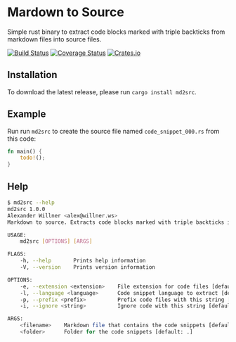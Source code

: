 # Mardown to Source

Simple rust binary to extract code blocks marked with triple backticks from markdown files into source files.

[![Build Status](https://github.com/alexanderwillner/md2src/workflows/Build-Test/badge.svg)](https://github.com/AlexanderWillner/md2src/actions) [![Coverage Status](https://coveralls.io/repos/github/AlexanderWillner/md2src/badge.svg?branch=master)](https://coveralls.io/github/AlexanderWillner/md2src?branch=master) [![Crates.io](https://img.shields.io/crates/d/md2src)](https://crates.io/crates/md2src)

## Installation

To download the latest release, please run ```cargo install md2src```.

## Example

Run run ```md2src``` to create the source file named ```code_snippet_000.rs``` from this code:

```rust
fn main() {
    todo!();
}
```

## Help

```bash
$ md2src --help
md2src 1.0.0
Alexander Willner <alex@willner.ws>
Markdown to source. Extracts code blocks marked with triple backticks into files.

USAGE:
    md2src [OPTIONS] [ARGS]

FLAGS:
    -h, --help       Prints help information
    -V, --version    Prints version information

OPTIONS:
    -e, --extension <extension>    File extension for code files [default: rs]
    -l, --language <language>      Code snippet language to extract [default: rust]
    -p, --prefix <prefix>          Prefix code files with this string [default: code_snippet_]
    -i, --ignore <string>          Ignore code with this string [default: #[doc = "This will fail]

ARGS:
    <filename>    Markdown file that contains the code snippets [default: README.md]
    <folder>      Folder for the code snippets [default: .]
```
